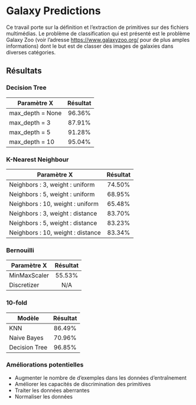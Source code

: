 # Galaxy Predictions

Ce travail porte sur la définition et l’extraction de primitives sur des fichiers multimédias. Le
problème de classification qui est présenté est le problème Galaxy Zoo (voir l’adresse
https://www.galaxyzoo.org/ pour de plus amples informations) dont le but est de classer des images de
galaxies dans diverses catégories.

## Résultats

### Decision Tree
| Paramètre X      | Résultat |
| ---------------- |:---------:
| max_depth = None | 96.36%   |
| max_depth = 3    | 87.91%   |
| max_depth = 5    | 91.28%   |
| max_depth = 10   | 95.04%   |


### K-Nearest Neighbour
| Paramètre X                       | Résultat |
| --------------------------------- |:---------:
| Neighbors : 3, weight : uniform   | 74.50%   |
| Neighbors : 5, weight : uniform   | 68.95%   |
| Neighbors : 10, weight : uniform  | 65.48%   |
| Neighbors : 3, weight : distance  | 83.70%   |
| Neighbors : 5, weight : distance  | 83.23%   |
| Neighbors : 10, weight : distance | 83.34%   |


### Bernouilli
| Paramètre X  | Résultat |
| ------------ |:---------:
| MinMaxScaler | 55.53%   |
| Discretizer  | N/A      |

### 10-fold
| Modèle        | Résultat |
| ------------- |:---------:
| KNN           | 86.49%  |
| Naive Bayes   | 70.96%  |
| Decision Tree | 96.85%  |

### Améliorations potentielles
* Augmenter le nombre de d’exemples dans les données d’entraînement
* Améliorer les capacités de discrimination des primitives
* Traiter les données aberrantes
* Normaliser les données

